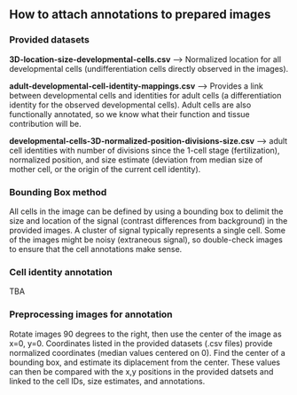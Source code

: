 ## How to attach annotations to prepared images

### Provided datasets
**3D-location-size-developmental-cells.csv** --> Normalized location for all developmental cells (undifferentiation cells directly observed in the images).

**adult-developmental-cell-identity-mappings.csv** --> Provides a link between developmental cells and identities for adult cells (a differentiation identity for the observed developmental cells). Adult cells are also functionally annotated, so we know what their function and tissue contribution will be.

**developmental-cells-3D-normalized-position-divisions-size.csv** --> adult cell identities with number of divisions since the 1-cell stage (fertilization), normalized position, and size estimate (deviation from median size of mother cell, or the origin of the current cell identity). 

### Bounding Box method
All cells in the image can be defined by using a bounding box to delimit the size and location of the signal (contrast differences from background) in the provided images. A cluster of signal typically represents a single cell. Some of the images might be noisy (extraneous signal), so double-check images to ensure that the cell annotations make sense.

### Cell identity annotation
TBA

### Preprocessing images for annotation
Rotate images 90 degrees to the right, then use the center of the image as x=0, y=0. Coordinates listed in the provided datasets (.csv files) provide normalized coordinates (median values centered on 0). Find the center of a bounding box, and estimate its diplacement from the center. These values can then be compared with the x,y positions in the provided datsets and linked to the cell IDs, size estimates, and annotations.
